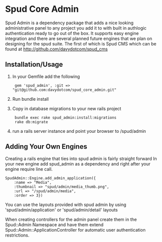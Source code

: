 Spud Core Admin
===============

Spud Admin is a dependency package that adds a nice looking administrative panel to any project you add it to with built in authlogic authentication ready to go out of the box. It supports easy engine integration and there are several planned future engines that we plan on designing for the spud suite. The first of which is Spud CMS which can be found at http://github.com/davydotcom/spud_cms

Installation/Usage
------------------

1. In your Gemfile add the following

		gem 'spud_admin', :git => "git@github.com:davydotcom/spud_core_admin.git"

2. Run bundle install
3. Copy in database migrations to your new rails project

		bundle exec rake spud_admin:install:migrations
		rake db:migrate

4. run a rails server instance and point your browser to /spud/admin

Adding Your Own Engines
-----------------------

Creating a rails engine that ties into spud admin is fairly straight forward
In your new engine add spud_admin as a dependency and right after your engine require line call.

	SpudAdmin::Engine.add_admin_application({
		:name => "Media",
		:thumbnail => "spud/admin/media_thumb.png",
		:url => "/spud/admin/media",
		:order => 3})

You can use the layouts provided with spud admin by using 'spud/admin/application' or 'spud/admin/detail' layouts

When creating controllers for the admin panel create them in the Spud::Admin Namespace and have them extend Spud::Admin::ApplicationController for automatic user authentication restrictions.




